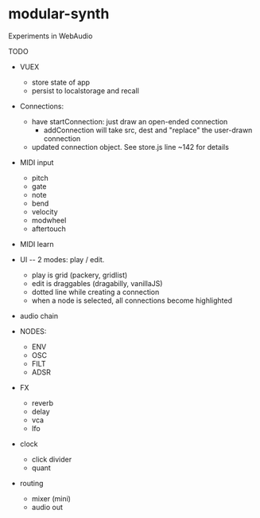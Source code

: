# modular-synth

Experiments in WebAudio


TODO

- VUEX
  - store state of app
  - persist to localstorage and recall

- Connections:
  - have startConnection: just draw an open-ended connection
    - addConnection will take src, dest and "replace" the user-drawn connection
  - updated connection object. See store.js line ~142 for details

- MIDI input
  - pitch
  - gate
  - note
  - bend
  - velocity
  - modwheel
  - aftertouch
- MIDI learn

- UI -- 2 modes: play / edit.
  - play is grid (packery, gridlist)
  - edit is draggables (dragabilly, vanillaJS)
  - dotted line while creating a connection
  - when a node is selected, all connections become highlighted

- audio chain

- NODES:
  - ENV
  - OSC
  - FILT
  - ADSR

- FX
  - reverb
  - delay
  - vca
  - lfo

- clock
  - click divider
  - quant

- routing
  - mixer (mini)
  - audio out
